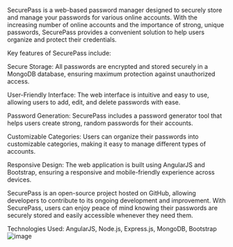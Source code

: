 SecurePass is a web-based password manager designed to securely store and manage your passwords for various online accounts. With the increasing number of online accounts and the importance of strong, unique passwords, SecurePass provides a convenient solution to help users organize and protect their credentials.

Key features of SecurePass include:

Secure Storage: All passwords are encrypted and stored securely in a MongoDB database, ensuring maximum protection against unauthorized access.

User-Friendly Interface: The web interface is intuitive and easy to use, allowing users to add, edit, and delete passwords with ease.

Password Generation: SecurePass includes a password generator tool that helps users create strong, random passwords for their accounts.

Customizable Categories: Users can organize their passwords into customizable categories, making it easy to manage different types of accounts.

Responsive Design: The web application is built using AngularJS and Bootstrap, ensuring a responsive and mobile-friendly experience across devices.

SecurePass is an open-source project hosted on GitHub, allowing developers to contribute to its ongoing development and improvement. With SecurePass, users can enjoy peace of mind knowing their passwords are securely stored and easily accessible whenever they need them.

Technologies Used: AngularJS, Node.js, Express.js, MongoDB, Bootstrap
![image](https://github.com/omgouid786/SecurePass-Password-Manager/assets/112862377/5eac3b8c-5400-4750-ad31-22cdd3c87654)
